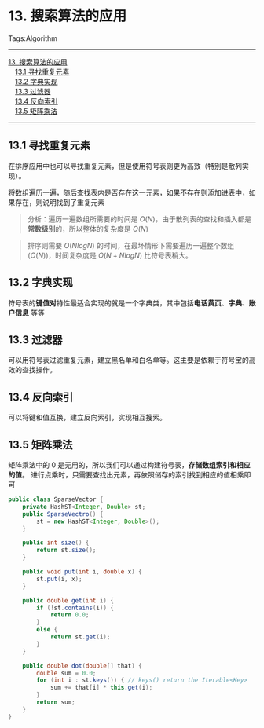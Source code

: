 # 13. 搜索算法的应用

Tags:Algorithm

---

<!-- MDTOC maxdepth:6 firsth1:1 numbering:0 flatten:0 bullets:0 updateOnSave:1 -->

[13. 搜索算法的应用](#13-搜索算法的应用)  
&emsp;[13.1 寻找重复元素](#131-寻找重复元素)  
&emsp;[13.2 字典实现](#132-字典实现)  
&emsp;[13.3 过滤器](#133-过滤器)  
&emsp;[13.4 反向索引](#134-反向索引)  
&emsp;[13.5 矩阵乘法](#135-矩阵乘法)  

<!-- /MDTOC -->

---

## 13.1 寻找重复元素

在排序应用中也可以寻找重复元素，但是使用符号表则更为高效（特别是散列实现）。

将数组遍历一遍，随后查找表内是否存在这一元素，如果不存在则添加进表中，如果存在，则说明找到了重复元素

> 分析：遍历一遍数组所需要的时间是 $O(N)$，由于散列表的查找和插入都是**常数级别**的，所以整体的复杂度是 $O(N)$

> 排序则需要 $O(NlogN)$ 的时间，在最坏情形下需要遍历一遍整个数组($O(N)$)，时间复杂度是 $O(N + NlogN)$ 比符号表稍大。

## 13.2 字典实现

符号表的**键值对**特性最适合实现的就是一个字典类，其中包括**电话黄页**、**字典**、**账户信息** 等等

## 13.3 过滤器

可以用符号表过滤重复元素，建立黑名单和白名单等。这主要是依赖于符号宝的高效的查找操作。

## 13.4 反向索引

可以将键和值互换，建立反向索引，实现相互搜索。

## 13.5 矩阵乘法

矩阵乘法中的 0 是无用的，所以我们可以通过构建符号表，**存储数组索引和相应的值**。
进行点乘时，只需要查找出元素，再依照储存的索引找到相应的值相乘即可

```java
public class SparseVector {
    private HashST<Integer, Double> st;
    public SparseVectro() {
        st = new HashST<Integer, Double>();
    }

    public int size() {
        return st.size();
    }

    public void put(int i, double x) {
        st.put(i, x);
    }

    public double get(int i) {
        if (!st.contains(i)) {
            return 0.0;
        }
        else {
            return st.get(i);
        }
    }

    public double dot(double[] that) {
        double sum = 0.0;
        for (int i : st.keys()) { // keys() return the Iterable<Key>
            sum += that[i] * this.get(i);
        }
        return sum;
    }
}
```
